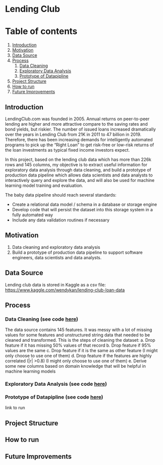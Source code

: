 # Lending Club 

# Table of contents
1. [Introduction](#Introduction)
2. [Motivation](#Motivation)
3. [Data Source](#Data-Source)
4. [Process](#Process)
    1. [Data Cleaning](#Data-Cleaning-see-code-here)
    2. [Exploratory Data Analysis](#Exploratory-Data-Analysis-see-code-here)
    3. [Prototype of Datapipline](#Prototype-of-Datapipline-see-code-here) 
5. [Project Structure](#Project-Structure)
6. [How to run](#How-to-run)
7. [Future Improvements](#Future-Improvements)


## Introduction
LendingClub.com was founded in 2005. Annual returns on peer-to-peer lending are higher and more attractive compare to the saving rates and bond yields, but riskier. The number of issued loans increased dramatically over the years in Lending Club from 21K in 2011 to 47 billion in 2019. Therefore, there has been increasing demands for intelligently automated programs to pick up the “Right Loan” to get risk-free or low-risk returns of the loan investments as typical fixed income investors expect. 

In this project, based on the lending club data which has more than 226k rows and 145 columns, my objective is to extract useful information for exploratory data analysis through data cleaning, and build a prototype of production data pipeline which allows data scientists and data analysts to interactively query and explore the data, and will also be used for machine learning model training and evaluation.

The baby data pipeline should reach several standards:
- Create a relational data model / schema in a database or storage engine
- Develop code that will persist the dataset into this storage system in a fully automated way
- Include any data validation routines if necessary

## Motivation
 1. Data cleaning and exploratory data analysis
 2. Build a prototype of production data pipeline to support software engineers, data scientists and data analysts.

## Data Source
Lending club data is stored in Kaggle as a csv file: https://www.kaggle.com/wendykan/lending-club-loan-data

## Process
### Data Cleaning (see code [here](sc/python/data_cleaning.py))
The data source contains 145 features. It was messy with a lot of missing values for some features and unstructured string data that needed to be cleaned and transformed.
This is the steps of cleaning the dataset:
a. Drop feature if it has missing 50% values of that record
b. Drop feature if 95% values are the same
c. Drop feature if it is the same as other feature (I might only choose to use one of them)
d. Drop feature if the features are highly correlated (|r| >0.8) (I might only choose to use one of them)
e. Derive some new columns based on domain knowledge that will be helpful in machine learning models

### Exploratory Data Analysis (see code [here](sc/python/exploratory_data_analysis.py))


### Prototype of Datapipline (see code [here](sc/python/build_database.py))
link to run

## Project Structure


## How to run


## Future Improvements
